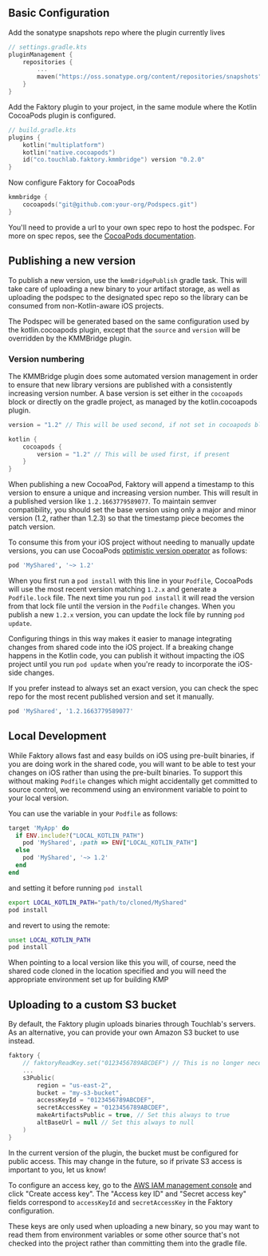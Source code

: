 ## Basic Configuration

Add the sonatype snapshots repo where the plugin currently lives

```kotlin
// settings.gradle.kts
pluginManagement {
    repositories {
        ...
        maven("https://oss.sonatype.org/content/repositories/snapshots")
    }
}
```

Add the Faktory plugin to your project, in the same module where the Kotlin CocoaPods plugin is configured.

```kotlin
// build.gradle.kts
plugins {
    kotlin("multiplatform")
    kotlin("native.cocoapods")
    id("co.touchlab.faktory.kmmbridge") version "0.2.0"
}
```

Now configure Faktory for CocoaPods

```kotlin
kmmbridge {
    cocoapods("git@github.com:your-org/Podspecs.git")
}
```

You'll need to provide a url to your own spec repo to host the podspec. For more on spec repos, see
the [CocoaPods documentation](https://guides.cocoapods.org/making/private-cocoapods.html).

## Publishing a new version

To publish a new version, use the `kmmBridgePublish` gradle task.
This will take care of uploading a new binary to your artifact storage, as well as uploading the podspec to the designated
spec repo so the library can be consumed from non-Kotlin-aware iOS projects.

The Podspec will be generated based on the same configuration used by the kotlin.cocoapods plugin, except that
the `source` and `version` will be overridden by the KMMBridge plugin.

### Version numbering

The KMMBridge plugin does some automated version management in order to ensure that new library versions are published
with a consistently increasing version number. A base version is set either in the `cocoapods` block or directly on the
gradle project, as managed by the kotlin.cocoapods plugin.

```kotlin
version = "1.2" // This will be used second, if not set in cocoapods block

kotlin {
    cocoapods {
        version = "1.2" // This will be used first, if present
    }
}

```

When publishing a new CocoaPod, Faktory will append a timestamp to this version to ensure a unique and increasing
version number. This will result in a published version like `1.2.1663779589077`. To maintain semver compatibility, you
should set the base version using only a major and minor version (1.2, rather than 1.2.3) so that the timestamp piece
becomes the patch version.

To consume this from your iOS project without needing to manually update versions, you can use
CocoaPods [optimistic version operator](https://guides.cocoapods.org/using/the-podfile.html#specifying-pod-versions) as
follows:

```ruby
pod 'MyShared', '~> 1.2'
```

When you first run a `pod install` with this line in your `Podfile`, CocoaPods will use the most recent version
matching `1.2.x` and generate a `Podfile.lock` file. The next time you run `pod install` it will read the version from
that lock file until the version in the `Podfile` changes. When you publish a new `1.2.x` version, you can update the
lock file by running `pod update`.

Configuring things in this way makes it easier to manage integrating changes from shared code into the iOS project. If a
breaking change happens in the Kotlin code, you can publish it without impacting the iOS project until you
run `pod update` when you're ready to incorporate the iOS-side changes.

If you prefer instead to always set an exact version, you can check the spec repo for the most recent published version
and set it manually.

```ruby
pod 'MyShared', '1.2.1663779589077'
```

## Local Development

While Faktory allows fast and easy builds on iOS using pre-built binaries, if you are doing work in the shared code, you
will want to be able to test your changes on iOS rather than using the pre-built binaries. To support this without
making `Podfile` changes which might accidentally get committed to source control, we recommend using an environment
variable to point to your local version.

You can use the variable in your `Podfile` as follows:

```ruby
target 'MyApp' do
  if ENV.include?("LOCAL_KOTLIN_PATH")
    pod 'MyShared', :path => ENV["LOCAL_KOTLIN_PATH"]
  else
    pod 'MyShared', '~> 1.2'
  end
end
```

and setting it before running `pod install`

```sh
export LOCAL_KOTLIN_PATH="path/to/cloned/MyShared"
pod install
```

and revert to using the remote:

```sh
unset LOCAL_KOTLIN_PATH
pod install
```

When pointing to a local version like this you will, of course, need the shared code cloned in the location specified
and you will need the appropriate environment set up for building KMP

## Uploading to a custom S3 bucket

By default, the Faktory plugin uploads binaries through Touchlab's servers. As an alternative, you can provide your own
Amazon S3 bucket to use instead.

<!-- TODO clean up this configuration -->

```kotlin
faktory {
    // faktoryReadKey.set("0123456789ABCDEF") // This is no longer necessary
    ...
    s3Public(
        region = "us-east-2",
        bucket = "my-s3-bucket",
        accessKeyId = "0123456789ABCDEF",
        secretAccessKey = "0123456789ABCDEF",
        makeArtifactsPublic = true, // Set this always to true
        altBaseUrl = null // Set this always to null
    )
}
```

In the current version of the plugin, the bucket must be configured for public access. This may change in the future, so
if private S3 access is important to you, let us know! <!-- TODO contact link -->

To configure an access key, go to
the [AWS IAM management console](https://console.aws.amazon.com/iam/home#/security_credentials) and click "Create access
key". The "Access key ID" and "Secret access key" fields correspond to `accessKeyId` and `secretAccessKey` in the
Faktory configuration.

These keys are only used when uploading a new binary, so you may want to read them from environment variables or some
other source that's not checked into the project rather than committing them into the gradle file.
